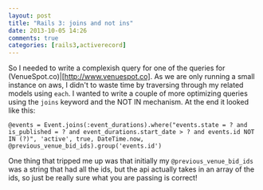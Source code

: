 ```yaml
---
layout: post
title: "Rails 3: joins and not ins"
date: 2013-10-05 14:26
comments: true
categories: [rails3,activerecord]
---
```

So I needed to write a complexish query for one of the queries for (VenueSpot.co)|[http://www.venuespot.co]. As we are only running a small instance on aws, I didn't to waste time by traversing through my related models using ```each```. I wanted to write a couple of more optimizing queries using the ```joins``` keyword and the NOT IN mechanism. At the end it looked like this:

```
@events = Event.joins(:event_durations).where("events.state = ? and is_published = ? and event_durations.start_date > ? and events.id NOT IN (?)", 'active', true, DateTime.now, @previous_venue_bid_ids).group('events.id')
```

One thing that tripped me up was that initially my ```@previous_venue_bid_ids``` was a string that had all the ids, but the api actually takes in an array of the ids, so just be really sure what you are passing is correct!

